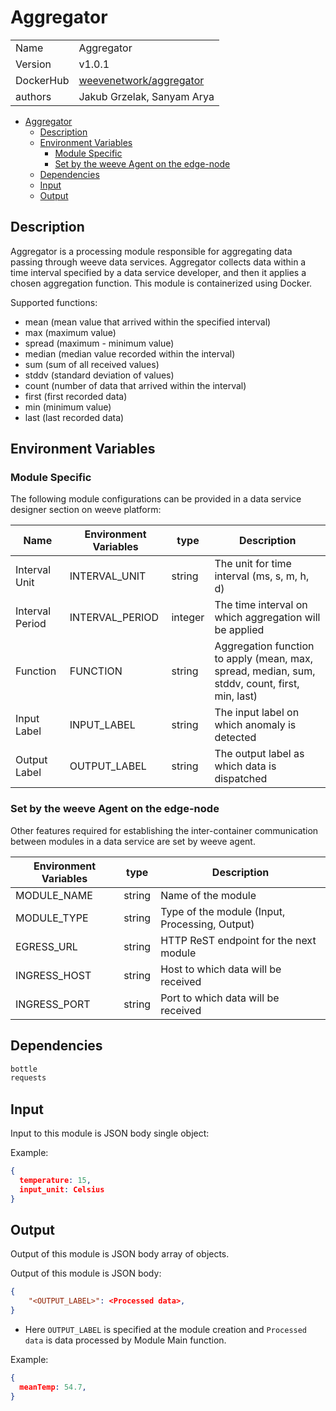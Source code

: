 # Aggregator

|                |                                       |
| -------------- | ------------------------------------- |
| Name           | Aggregator                           |
| Version        | v1.0.1                                |
| DockerHub | [weevenetwork/aggregator](https://hub.docker.com/r/weevenetwork/aggregator) |
| authors        | Jakub Grzelak, Sanyam Arya                    |

- [Aggregator](#aggregator)
  - [Description](#description)
  - [Environment Variables](#environment-variables)
    - [Module Specific](#module-specific)
    - [Set by the weeve Agent on the edge-node](#set-by-the-weeve-agent-on-the-edge-node)
  - [Dependencies](#dependencies)
  - [Input](#input)
  - [Output](#output)

## Description

Aggregator is a processing module responsible for aggregating data passing through weeve data services.
Aggregator collects data within a time interval specified by a data service developer, and then it applies a chosen aggregation function.
This module is containerized using Docker.

Supported functions:
- mean (mean value that arrived within the specified interval)
- max (maximum value)
- spread (maximum - minimum value)
- median (median value recorded within the interval)
- sum (sum of all received values)
- stddv (standard deviation of values)
- count (number of data that arrived within the interval)
- first (first recorded data)
- min (minimum value)
- last (last recorded data)

## Environment Variables

### Module Specific

The following module configurations can be provided in a data service designer section on weeve platform:

| Name                 | Environment Variables     | type     | Description                                              |
| -------------------- | ------------------------- | -------- | -------------------------------------------------------- |
| Interval Unit        | INTERVAL_UNIT             | string   | The unit for time interval (ms, s, m, h, d)              |
| Interval Period      | INTERVAL_PERIOD           | integer  | The time interval on which aggregation will be applied   |
| Function             | FUNCTION                  | string   | Aggregation function to apply (mean, max, spread, median, sum, stddv, count, first, min, last) |
| Input Label          | INPUT_LABEL               | string   | The input label on which anomaly is detected             |
| Output Label         | OUTPUT_LABEL              | string   | The output label as which data is dispatched             |


### Set by the weeve Agent on the edge-node

Other features required for establishing the inter-container communication between modules in a data service are set by weeve agent.

| Environment Variables | type   | Description                                    |
| --------------------- | ------ | ---------------------------------------------- |
| MODULE_NAME           | string | Name of the module                             |
| MODULE_TYPE           | string | Type of the module (Input, Processing, Output)  |
| EGRESS_URL            | string | HTTP ReST endpoint for the next module         |
| INGRESS_HOST          | string | Host to which data will be received            |
| INGRESS_PORT          | string | Port to which data will be received            |

## Dependencies

```txt
bottle
requests
```

## Input

Input to this module is JSON body single object:

Example:

```json
{
  temperature: 15,
  input_unit: Celsius
}
```

## Output

Output of this module is JSON body array of objects.

Output of this module is JSON body:

```json
{
    "<OUTPUT_LABEL>": <Processed data>,
}
```

* Here `OUTPUT_LABEL` is specified at the module creation and `Processed data` is data processed by Module Main function.

Example:

```json
{
  meanTemp: 54.7,
}
```
